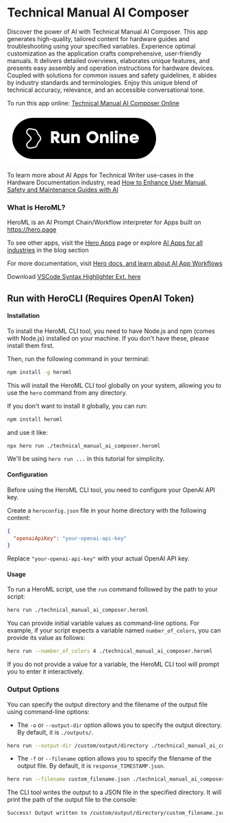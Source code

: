 # Technical Manual AI Composer

Discover the power of AI with Technical Manual AI Composer. This app generates high-quality, tailored content for hardware guides and troubleshooting using your specified variables. Experience optimal customization as the application crafts comprehensive, user-friendly manuals. It delivers detailed overviews, elaborates unique features, and presents easy assembly and operation instructions for hardware devices. Coupled with solutions for common issues and safety guidelines, it abides by industry standards and terminologies. Enjoy this unique blend of technical accuracy, relevance, and an accessible conversational tone.

To run this app online: [Technical Manual AI Composer Online](https://hero.page/app/technical-manual-ai-composer-ai-powered-hardware-guides-and-troubleshooting/KtV5qDU8fewAYeYyxCWd)

[![Run Technical Manual AI Composer Online](/assets/run.svg)](https://hero.page/app/technical-manual-ai-composer-ai-powered-hardware-guides-and-troubleshooting/KtV5qDU8fewAYeYyxCWd)

To learn more about AI Apps for Technical Writer use-cases in the Hardware Documentation industry, read [How to Enhance User Manual, Safety and Maintenance Guides with AI](https://hero.page/blog/ai/hardware-documentation/how-to-enhance-user-manual-safety-and-maintenance-guides-with-ai/170934)

### What is HeroML?
HeroML is an AI Prompt Chain/Workflow interpreter for Apps built on https://hero.page 

To see other apps, visit the [Hero Apps](https://hero.page/apps) page or explore [AI Apps for all industries](https://hero.page/blog) in the blog section

For more documentation, visit [Hero docs, and learn about AI App Workflows](https://hero.page/tutorials/introduction-to-heroml)

Download [VSCode Syntax Highlighter Ext. here](https://marketplace.visualstudio.com/items?itemName=hero-page.heroml)

## Run with HeroCLI (Requires OpenAI Token)

#### Installation

To install the HeroML CLI tool, you need to have Node.js and npm (comes with Node.js) installed on your machine. If you don't have these, please install them first. 

Then, run the following command in your terminal:

```bash
npm install -g heroml
```

This will install the HeroML CLI tool globally on your system, allowing you to use the `hero` command from any directory.

If you don't want to install it globally, you can run:

```bash
npm install heroml
```

and use it like:

```bash
npx hero run ./technical_manual_ai_composer.heroml
```

We'll be using `hero run ...` in this tutorial for simplicity.

#### Configuration

Before using the HeroML CLI tool, you need to configure your OpenAI API key. 

Create a `heroconfig.json` file in your home directory with the following content:

```json
{
  "openaiApiKey": "your-openai-api-key"
}
```

Replace `"your-openai-api-key"` with your actual OpenAI API key.

#### Usage

To run a HeroML script, use the `run` command followed by the path to your script:

```bash
hero run ./technical_manual_ai_composer.heroml
```

You can provide initial variable values as command-line options. For example, if your script expects a variable named `number_of_colors`, you can provide its value as follows:

```bash
hero run --number_of_colors 4 ./technical_manual_ai_composer.heroml
```

If you do not provide a value for a variable, the HeroML CLI tool will prompt you to enter it interactively.

### Output Options

You can specify the output directory and the filename of the output file using command-line options:

- The `-o` or `--output-dir` option allows you to specify the output directory. By default, it is `./outputs/`.

```bash
hero run --output-dir /custom/output/directory ./technical_manual_ai_composer.heroml
```

- The `-f` or `--filename` option allows you to specify the filename of the output file. By default, it is `response_TIMESTAMP.json`.

```bash
hero run --filename custom_filename.json ./technical_manual_ai_composer.heroml
```

The CLI tool writes the output to a JSON file in the specified directory. It will print the path of the output file to the console:

```bash
Success! Output written to /custom/output/directory/custom_filename.json
```

